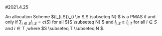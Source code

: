 #2021.4.25

An allocation Scheme $(l_{i,S})_{i \in S,S \subseteq N} $ is a PMAS if and only if $\sum_{i \in S}{l_{i,S} = c(S)}$  for all ${S \subseteq N} $ and  $l_{i,S} \geq l_{i,T}$ for all $i \in S$ and $i \in T$ ,where $S \subseteq T \subseteq N $.